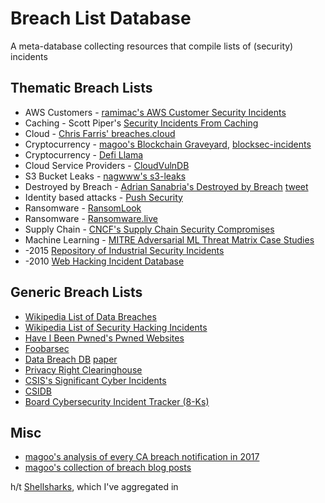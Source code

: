 # Breach List Database
A meta-database collecting resources that compile lists of (security) incidents

## Thematic Breach Lists

* AWS Customers - [ramimac's AWS Customer Security Incidents](https://github.com/ramimac/aws-customer-security-incidents)
* Caching - Scott Piper's [Security Incidents From Caching](https://github.com/0xdabbad00/security_incidents_from_caching)
* Cloud - [Chris Farris' breaches.cloud](https://breaches.cloud)
* Cryptocurrency - [magoo's Blockchain Graveyard](https://magoo.github.io/Blockchain-Graveyard/), [blocksec-incidents](https://github.com/m4xx101/blocksec-incidents)
* Cryptocurrency - [Defi Llama](https://defillama.com/hacks)
* Cloud Service Providers - [CloudVulnDB](https://cloudvulndb.org)
* S3 Bucket Leaks - [nagwww's s3-leaks](https://github.com/nagwww/s3-leaks)
* Destroyed by Breach - [Adrian Sanabria's Destroyed by Breach](https://docs.google.com/spreadsheets/d/15CTPcgZQenWKDLDTQ2ibveUM4i7Of_n20TzdTi23xcg/edit#gid=0) [tweet](https://twitter.com/sawaba/status/1553938672667566082)
* Identity based attacks - [Push Security](https://pushsecurity.com/blog/identity-attacks-in-the-wild/)
* Ransomware - [RansomLook](https://www.ransomlook.io/recent)
* Ransomware - [Ransomware.live](https://ransomware.live/#/)
* Supply Chain - [CNCF's Supply Chain Security Compromises](https://github.com/cncf/tag-security/tree/main/supply-chain-security/compromises)
* Machine Learning - [MITRE Adversarial ML Threat Matrix Case Studies](https://github.com/mitre/advmlthreatmatrix)
* -2015 [Repository of Industrial Security Incidents](https://www.risidata.com/Database)
* -2010 [Web Hacking Incident Database](http://projects.webappsec.org/w/page/13246995/Web-Hacking-Incident-Database)

## Generic Breach Lists

* [Wikipedia List of Data Breaches](https://en.wikipedia.org/wiki/List_of_data_breaches)
* [Wikipedia List of Security Hacking Incidents](https://en.wikipedia.org/wiki/List_of_security_hacking_incidents)
* [Have I Been Pwned's Pwned Websites](https://haveibeenpwned.com/PwnedWebsites)
* [Foobarsec](https://foobarsec.com/)
* [Data Breach DB](https://databreachdb.com/) [paper](https://dl.acm.org/doi/pdf/10.1145/3439873)
* [Privacy Right Clearinghouse](https://privacyrights.org/data-breaches)
* [CSIS's Significant Cyber Incidents](https://www.csis.org/programs/strategic-technologies-program/significant-cyber-incidents)
* [CSIDB](https://www.csidb.net/)
* [Board Cybersecurity Incident Tracker (8-Ks)](https://www.board-cybersecurity.com/incidents/tracker/)

## Misc

* [magoo's analysis of every CA breach notification in 2017](https://medium.com/starting-up-security/learning-from-californias-data-breaches-f63920820626)
* [magoo's collection of breach blog posts](https://scrty.io/breach-blog-posts)

h/t [Shellsharks](https://shellsharks.com/infosec-tools#breaches-incidents--leaks), which I've aggregated in 
